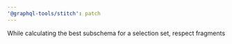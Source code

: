```yaml
---
'@graphql-tools/stitch': patch
---
```


While calculating the best subschema for a selection set, respect fragments
